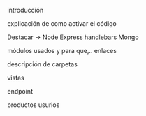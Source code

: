 introducción


explicación de como activar el código


Destacar ->
Node
Express
handlebars
Mongo


módulos usados y para que,.. enlaces


descripción de carpetas


vistas


endpoint


productos
usurios



